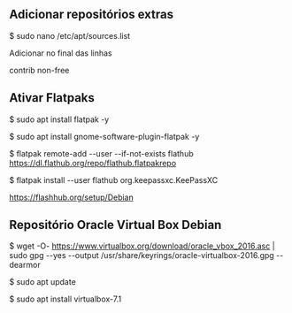 ## Adicionar repositórios extras

$ sudo nano /etc/apt/sources.list

Adicionar no final das linhas

contrib non-free


## Ativar Flatpaks

$ sudo apt install flatpak -y

$ sudo apt install gnome-software-plugin-flatpak -y

$ flatpak remote-add --user --if-not-exists flathub https://dl.flathub.org/repo/flathub.flatpakrepo

$ flatpak install --user flathub org.keepassxc.KeePassXC

https://flashhub.org/setup/Debian

## Repositório  Oracle Virtual Box Debian

$ wget -O- https://www.virtualbox.org/download/oracle_vbox_2016.asc | sudo gpg --yes --output /usr/share/keyrings/oracle-virtualbox-2016.gpg --dearmor

$ sudo apt update

$ sudo apt install virtualbox-7.1

